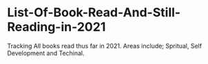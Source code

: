 # List-Of-Book-Read-And-Still-Reading-in-2021
Tracking All books read thus far in 2021. Areas include; Spritual, Self Development and Techinal.
